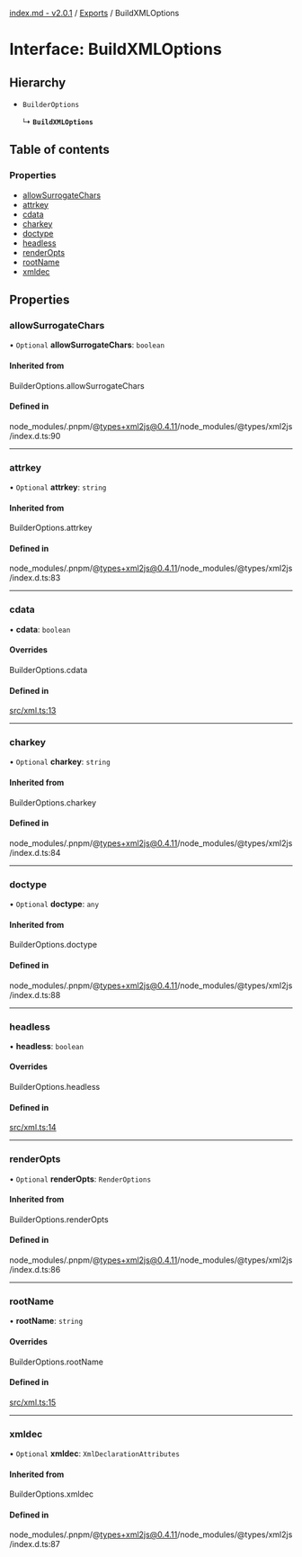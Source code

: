 [index.md - v2.0.1](../README.md) / [Exports](../modules.md) / BuildXMLOptions

# Interface: BuildXMLOptions

## Hierarchy

- `BuilderOptions`

  ↳ **`BuildXMLOptions`**

## Table of contents

### Properties

- [allowSurrogateChars](BuildXMLOptions.md#allowsurrogatechars)
- [attrkey](BuildXMLOptions.md#attrkey)
- [cdata](BuildXMLOptions.md#cdata)
- [charkey](BuildXMLOptions.md#charkey)
- [doctype](BuildXMLOptions.md#doctype)
- [headless](BuildXMLOptions.md#headless)
- [renderOpts](BuildXMLOptions.md#renderopts)
- [rootName](BuildXMLOptions.md#rootname)
- [xmldec](BuildXMLOptions.md#xmldec)

## Properties

### allowSurrogateChars

• `Optional` **allowSurrogateChars**: `boolean`

#### Inherited from

BuilderOptions.allowSurrogateChars

#### Defined in

node_modules/.pnpm/@types+xml2js@0.4.11/node_modules/@types/xml2js/index.d.ts:90

___

### attrkey

• `Optional` **attrkey**: `string`

#### Inherited from

BuilderOptions.attrkey

#### Defined in

node_modules/.pnpm/@types+xml2js@0.4.11/node_modules/@types/xml2js/index.d.ts:83

___

### cdata

• **cdata**: `boolean`

#### Overrides

BuilderOptions.cdata

#### Defined in

[src/xml.ts:13](https://github.com/saqqdy/node-wxcrypto/blob/912b90f/src/xml.ts#L13)

___

### charkey

• `Optional` **charkey**: `string`

#### Inherited from

BuilderOptions.charkey

#### Defined in

node_modules/.pnpm/@types+xml2js@0.4.11/node_modules/@types/xml2js/index.d.ts:84

___

### doctype

• `Optional` **doctype**: `any`

#### Inherited from

BuilderOptions.doctype

#### Defined in

node_modules/.pnpm/@types+xml2js@0.4.11/node_modules/@types/xml2js/index.d.ts:88

___

### headless

• **headless**: `boolean`

#### Overrides

BuilderOptions.headless

#### Defined in

[src/xml.ts:14](https://github.com/saqqdy/node-wxcrypto/blob/912b90f/src/xml.ts#L14)

___

### renderOpts

• `Optional` **renderOpts**: `RenderOptions`

#### Inherited from

BuilderOptions.renderOpts

#### Defined in

node_modules/.pnpm/@types+xml2js@0.4.11/node_modules/@types/xml2js/index.d.ts:86

___

### rootName

• **rootName**: `string`

#### Overrides

BuilderOptions.rootName

#### Defined in

[src/xml.ts:15](https://github.com/saqqdy/node-wxcrypto/blob/912b90f/src/xml.ts#L15)

___

### xmldec

• `Optional` **xmldec**: `XmlDeclarationAttributes`

#### Inherited from

BuilderOptions.xmldec

#### Defined in

node_modules/.pnpm/@types+xml2js@0.4.11/node_modules/@types/xml2js/index.d.ts:87
